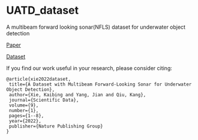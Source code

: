 # UATD_dataset
 A multibeam forward looking sonar(NFLS) dataset for underwater object detection
 
 [Paper](https://doi.org/10.1038/s41597-022-01854-w)
 
 [Dataset](https://doi.org/10.6084/m9.figshare.21331143.v3)
 
 If you find our work useful in your research, please consider citing:
 ```
 @article{xie2022dataset,
  title={A Dataset with Multibeam Forward-Looking Sonar for Underwater Object Detection},
  author={Xie, Kaibing and Yang, Jian and Qiu, Kang},
  journal={Scientific Data},
  volume={9},
  number={1},
  pages={1--8},
  year={2022},
  publisher={Nature Publishing Group}
}
```
